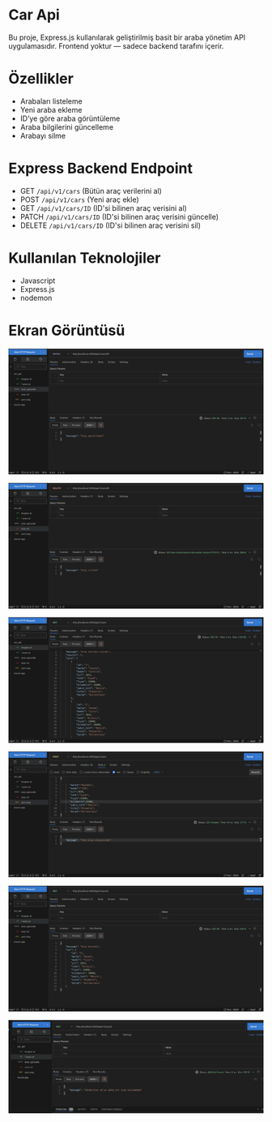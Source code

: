 # Car Api

Bu proje, Express.js kullanılarak geliştirilmiş basit bir araba yönetim API uygulamasıdır.
Frontend yoktur — sadece backend tarafını içerir.

# Özellikler

- Arabaları listeleme
- Yeni araba ekleme
- ID’ye göre araba görüntüleme
- Araba bilgilerini güncelleme
- Arabayı silme

# Express Backend Endpoint

- GET `/api/v1/cars` (Bütün araç verilerini al)
- POST `/api/v1/cars` (Yeni araç ekle)
- GET `/api/v1/cars/ID` (ID'si bilinen araç verisini al)
- PATCH `/api/v1/cars/ID` (ID'si bilinen araç verisini güncelle)
- DELETE `/api/v1/cars/ID` (ID'si bilinen araç verisini sil)

# Kullanılan Teknolojiler
- Javascript
- Express.js
- nodemon

# Ekran Görüntüsü

![](/assets/Ekran%20Resmi1.png)

![](/assets/Ekran%20Resmi2.png)

![](/assets/Ekran%20Resm3.png)

![](/assets/Ekran%20Resmi4.png)

![](/assets/Ekran%20Resmi5.png)

![](/assets/Ekran%20Resmi6.png)
